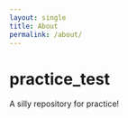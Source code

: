 ```yaml
--- 
layout: single
title: About 
permalink: /about/
---
```


# practice_test
A silly repository for practice!

